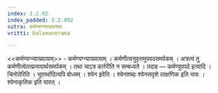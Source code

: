 ```yaml
---
index: 3.2.92
index_padded: 3.2.092
sutra: कर्मण्यग्न्याख्यायाम्
vritti: balamanorama

---
```

<<कर्मण्यग्न्याख्यायाम्>> - कर्मण्यग्न्याख्यायाम् । कर्मणीत्यनुवृत्तमुपपदसमर्पकम् । अत्रत्यं तु कर्मणीत्येतत्प्रत्ययार्थसमर्पकम् । तथा चाऽत्र कर्तरीति न सम्बध्यते । तदाह — कर्मण्युपपदे इत्यादि । चिनोतेरिति । भूतार्थादित्यपि बोध्यम् । श्येन इवेति । श्येनशब्दः श्येनसदृशे लाक्षणिक इति भावः । श्येनाकृतिक इति यावत् । 